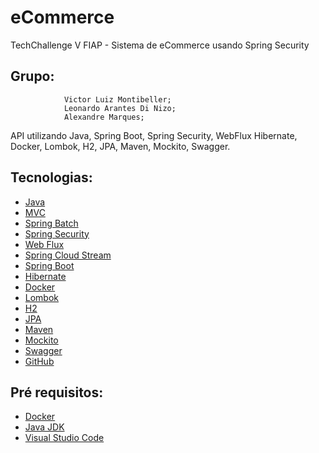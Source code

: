 # eCommerce
TechChallenge V FIAP - Sistema de eCommerce usando Spring Security

## Grupo:
                Victor Luiz Montibeller;              
                Leonardo Arantes Di Nizo;           
                Alexandre Marques;

API utilizando Java, Spring Boot, Spring Security, WebFlux Hibernate, Docker, Lombok, H2, JPA, Maven, Mockito, Swagger.

## Tecnologias:
* [Java](https://dev.java)
* [MVC](https://)
* [Spring Batch](https://spring.io/projects/spring-batch)
* [Spring Security](https://spring.io/projects/spring-security)
* [Web Flux](https://spring.io/projects/spring-webfux)
* [Spring Cloud Stream](https://spring.io/projects/spring-cloud-stream)
* [Spring Boot](https://spring.io/projects/spring-boot)
* [Hibernate](https://hibernate.org/)
* [Docker](https://www.docker.com/get-started)
* [Lombok](https://projectlombok.org/)
* [H2](https://www.h2database.com/)
* [JPA](https://spring.io/projects/spring-data-jpa/)
* [Maven](https://maven.apache.org/)
* [Mockito](https://site.mockito.org/)
* [Swagger](https://swagger.io)
* [GitHub](https://github.com/)

## Pré requisitos:
* [Docker](https://www.docker.com/get-started)
* [Java JDK](https://www.oracle.com/java/technologies/downloads)
* [Visual Studio Code](https://code.visualstudio.com)
